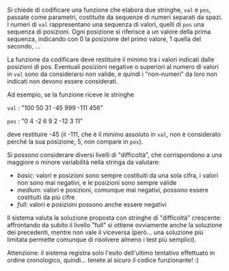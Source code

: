 ﻿Si chiede di codificare una funzione che elabora due stringhe, `val` e
`pos`,
passate come parametri, costituite da sequenze di numeri separati da spazi.  I
numeri di `val` rappresentano una sequenza di valori, quelli di `pos` una sequenza
di posizioni. Ogni posizione si riferisce a un valore della prima sequenza,
indicando con 0 la posizione del primo valore, 1 quella del secondo, ...

La funzione da codificare deve restituire il minimo tra i valori indicati dalle
posizioni di pos. Eventuali posizioni negative o superiori al numero di valori
in `val` sono da considerarsi non valide, e quindi i "non-numeri" da loro non
indicati non devono essere considerati.

Ad esempio, se la funzione riceve le stringhe

`val` : "100 50 31 -45 999 -111 456" 

`pos` : "0 4 -2 6 9 2 -12 3 11"

deve restituire -45 (il -111, che è il minimo assoluto in `val`, non è considerato
perché la sua posizione, 5, non compare in `pos`).

Si possono considerare diversi livelli di "difficoltà", che corrispondono a una
maggiore o minore variabilità nella stringa da valutare:

- *basic*: valori e posizioni sono sempre costituiti da una sola cifra, i
valori non sono mai negativi, e le posizioni sono sempre valide 
- *medium*: valori e posizioni, comunque mai negativi, possono essere
costituiti da più cifre 
- *full*: valori e posizioni possono anche essere
negativi

Il sistema valuta la soluzione proposta con stringhe di "difficoltà" crescente:
affrontando da subito il livello "full" si ottiene ovviamente anche la soluzione
dei precedenti, mentre non vale il viceversa (però... una soluzione più limitata
permette comunque di risolvere almeno i test più semplici).

Attenzione: il sistema registra solo l'esito dell'ultimo tentativo effettuato in
ordine cronologico, quindi... tenete al sicuro il codice funzionante! :)

